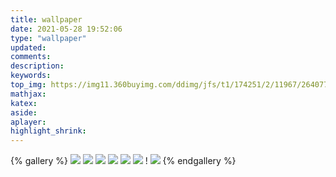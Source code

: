 ```yaml
---
title: wallpaper
date: 2021-05-28 19:52:06
type: "wallpaper"
updated:
comments:
description:
keywords:
top_img: https://img11.360buyimg.com/ddimg/jfs/t1/174251/2/11967/264077/60b1fd89Ee2e145b4/5bc17977845c8543.jpg
mathjax:
katex:
aside:
aplayer:
highlight_shrink:
---
```

{% gallery %} 
![](https://i.loli.net/2019/12/25/Fze9jchtnyJXMHN.jpg) 
![](https://i.loli.net/2019/12/25/ryLVePaqkYm4TEK.jpg) 
![](https://i.loli.net/2019/12/25/gEy5Zc1Ai6VuO4N.jpg) 
![](https://i.loli.net/2019/12/25/gEy5Zc1Ai6VuO4N.jpg) 
![](https://i.loli.net/2019/12/25/6nepIJ1xTgufatZ.jpg) 
![](https://i.loli.net/2019/12/25/E7Jvr4eIPwUNmzq.jpg) 
! [](https://i.loli.net/2019/12/25/mh19anwBSWIkGlH.jpg) 
![](https://i.loli.net/2019/12/25/2tu9JC8ewpBFagv.jpg) 
{% endgallery %}